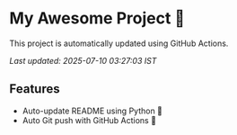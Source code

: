 # My Awesome Project 🚀

This project is automatically updated using GitHub Actions.

_Last updated: 2025-07-10 03:27:03 IST_

## Features
- Auto-update README using Python 🐍
- Auto Git push with GitHub Actions 🤖
